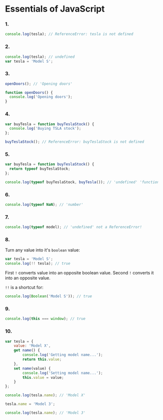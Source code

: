 # Essentials of JavaScript

### 1.
```js
console.log(tesla); // ReferenceError: tesla is not defined
```

### 2.
```js
console.log(tesla); // undefined
var tesla = 'Model S';
```

### 3.
```js
openDoors(); // 'Opening doors'

function openDoors() {
  console.log('Opening doors');
}
```

### 4.
```js
var buyTesla = function buyTeslaStock() {
  console.log('Buying TSLA stock');
};

buyTeslaStock(); // ReferenceError: buyTeslaStock is not defined
```

### 5.
```js
var buyTesla = function buyTeslaStock() {
  return typeof buyTeslaStock;
};

console.log(typeof buyTeslaStock, buyTesla()); // 'undefined' 'function'
```

### 6.
```js
console.log(typeof NaN); // 'number'
```

### 7.
```js
console.log(typeof model); // 'undefined' not a ReferenceError!
```

### 8.
Turn any value into it's `boolean` value:
```js
var tesla = 'Model S';
console.log(!! tesla); // true
```
First `!` converts value into an opposite boolean value. Second `!` converts it into an opposite value.

`!!` is a shortcut for:
```js
console.log(Boolean('Model S')); // true
```

### 9.
```js
console.log(this === window); // true
```

### 10.

```js
var tesla = {
    value: 'Model X',
    get name() {
    	console.log('Getting model name...');
        return this.value;
    },
    set name(value) {
    	console.log('Setting model name...');
        this.value = value;
    }
};

console.log(tesla.name); // 'Model X'

tesla.name = 'Model 3';

console.log(tesla.name); // 'Model 3'
```
